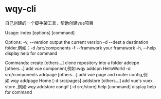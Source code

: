 # wqy-cli
自己创建的一个脚手架工具，帮助创建vue项目

Usage: index [options] [command]

Options:
  -v, --version                 output the current version
  -d --dest <dest>              a destination folder,例如：-d /src/components
  -f --framework <framework>    your framework
  -h, --help                    display help for command

Commands:
  create <project> [others...]  clone repository into a folder
  addcpn <name> [others...]     add vue component,例如:wqy addcpn HelloWorld -d src/components
  addpage <page> [others...]    add vue page and router config,例如:wqy addpage Home [-d src/pages]
  addstore <store> [others...]  add vue's vuex store ,例如:wqy addstore congif [-d src/store]
  help [command]                display help for command
